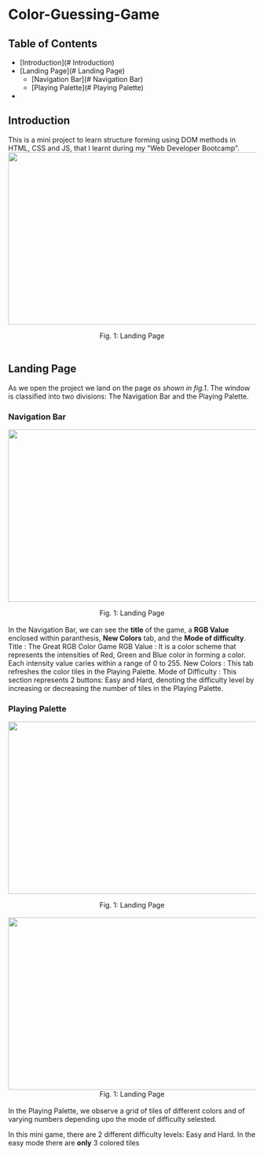 # Color-Guessing-Game


## Table of Contents
- [Introduction](# Introduction)
- [Landing Page](# Landing Page)
  - [Navigation Bar](# Navigation Bar)
  - [Playing Palette](# Playing Palette)
- []()


## Introduction
This is a mini project to learn structure forming using DOM methods in HTML, CSS and JS, that I learnt during my "Web Developer Bootcamp".
<img src="https://github.com/gauravbisht005/Color-Guessing-Game/blob/master/assets/Easy.JPG" height="350" width="625"><center><figcaption>Fig. 1: Landing Page</figcaption></center><br />


## Landing Page
As we open the project we land on the page *as shown in fig.1*.
The window is classified into two divisions: The Navigation Bar and the Playing Palette.

### Navigation Bar
<img src="https://github.com/gauravbisht005/Color-Guessing-Game/blob/master/assets/NavBar.JPG" height="350" width="625"><center><figcaption>Fig. 1: Landing Page</figcaption></center><br />
In the Navigation Bar, we can see the **title** of the game, a **RGB Value** enclosed within paranthesis, **New Colors** tab, and the **Mode of difficulty**.
Title
: The Great RGB Color Game
RGB Value
: It is a color scheme that represents the intensities of Red, Green and Blue color in forming a color. Each intensity value caries within a range of 0 to 255.
New Colors
: This tab refreshes the color tiles in the Playing Palette.
Mode of Difficulty
: This section represents 2 buttons: Easy and Hard, denoting the difficulty level by increasing or decreasing the number of tiles in the Playing Palette.

### Playing Palette
<img src="https://github.com/gauravbisht005/Color-Guessing-Game/blob/master/assets/Playing Palette (Easy).JPG" height="350" width="625"><center><figcaption>Fig. 1: Landing Page</figcaption></center><br />
<img src="https://github.com/gauravbisht005/Color-Guessing-Game/blob/master/assets/Playing Palette (Difficult).JPG" height="350" width="625"><center><figcaption>Fig. 1: Landing Page</figcaption></center><br />
In the Playing Palette, we observe a grid of tiles of different colors and of varying numbers depending upo the mode of difficulty selested.

In this mini game, there are 2 different difficulty levels: Easy and Hard. In the easy mode there are **only** 3 colored tiles
